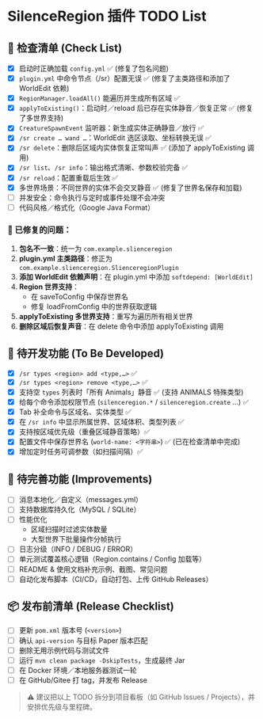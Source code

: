 # SilenceRegion 插件 TODO List

## 🧪 检查清单 (Check List)

- [x] 启动时正确加载 `config.yml` ✅ (修复了包名问题)
- [x] `plugin.yml` 中命令节点（/sr）配置无误 ✅ (修复了主类路径和添加了 WorldEdit 依赖)
- [x] `RegionManager.loadAll()` 能遍历并生成所有区域 ✅
- [x] `applyToExisting()`：启动时／reload 后已存在实体静音／恢复正常 ✅ (修复了多世界支持)
- [x] `CreatureSpawnEvent` 监听器：新生成实体正确静音／放行 ✅
- [x] `/sr create … wand …`：WorldEdit 选区读取、坐标转换无误 ✅
- [x] `/sr delete`：删除后区域内实体恢复正常叫声 ✅ (添加了 applyToExisting 调用)
- [x] `/sr list`、`/sr info`：输出格式清晰、参数校验完备 ✅
- [x] `/sr reload`：配置重载后生效 ✅
- [x] 多世界场景：不同世界的实体不会交叉静音 ✅ (修复了世界名保存和加载)
- [ ] 并发安全：命令执行与定时或事件处理不会冲突
- [ ] 代码风格／格式化（Google Java Format）

### 🔧 已修复的问题：
1. **包名不一致**：统一为 `com.example.slienceregion`
2. **plugin.yml 主类路径**：修正为 `com.example.slienceregion.SlienceregionPlugin`
3. **添加 WorldEdit 依赖声明**：在 plugin.yml 中添加 `softdepend: [WorldEdit]`
4. **Region 世界支持**：
   - 在 saveToConfig 中保存世界名
   - 修复 loadFromConfig 中的世界获取逻辑
5. **applyToExisting 多世界支持**：重写为遍历所有相关世界
6. **删除区域后恢复声音**：在 delete 命令中添加 applyToExisting 调用

## 🚀 待开发功能 (To Be Developed)

- [x] `/sr types <region> add <type,…>` ✅
- [x] `/sr types <region> remove <type,…>` ✅
- [x] 支持空 `types` 列表时「所有 Animals」静音 ✅ (支持 ANIMALS 特殊类型)
- [x] 给每个命令添加权限节点 (`silenceregion.*` / `silenceregion.create` …) ✅
- [x] Tab 补全命令与区域名、实体类型 ✅
- [x] 在 `/sr info` 中显示所属世界、区域体积、类型列表 ✅
- [x] 支持按区域优先级（重叠区域静音策略）✅
- [x] 配置文件中保存世界名 (`world-name: <字符串>`) ✅ (已在检查清单中完成)
- [x] 增加定时任务可调参数（如扫描间隔）✅

## 🔧 待完善功能 (Improvements)

- [ ] 消息本地化／自定义（messages.yml）
- [ ] 支持数据库持久化（MySQL / SQLite）
- [ ] 性能优化
  - 区域扫描时过滤实体数量
  - 大型世界下批量操作分帧执行
- [ ] 日志分级（INFO / DEBUG / ERROR）
- [ ] 单元测试覆盖核心逻辑（Region.contains / Config 加载等）
- [ ] README & 使用文档补充示例、截图、常见问题
- [ ] 自动化发布脚本（CI/CD，自动打包、上传 GitHub Releases）

## 📦 发布前清单 (Release Checklist)

- [ ] 更新 `pom.xml` 版本号 (`<version>`)
- [ ] 确认 `api-version` 与目标 Paper 版本匹配
- [ ] 删除无用示例代码与测试文件
- [ ] 运行 `mvn clean package -DskipTests`，生成最终 Jar
- [ ] 在 Docker 环境／本地服务器测试一轮
- [ ] 在 GitHub/Gitee 打 tag，并发布 Release

> ⚠️ 建议把以上 TODO 拆分到项目看板（如 GitHub Issues / Projects），并安排优先级与里程碑。
